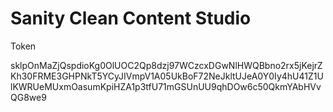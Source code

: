 # Sanity Clean Content Studio

Token

sklpOnMaZjQspdioKg0OlUOC2Qp8dzj97WCzcxDGwNlHWQBbno2rx5jKejrZKh30FRME3GHPNkT5YCyJIVmpV1A05UkBoF72NeJkltUJeA0Y0Iy4hU41Z1UlKWRUeMUxmOasumKpiHZA1p3tfU71mGSUnUU9qhDOw6c50QkmYAbHVvQG8we9
